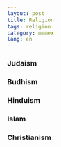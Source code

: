 ```yaml
---
layout: post
title: Religion
tags: religion
category: memex
lang: en
---
```


### Judaism

### Budhism

### Hinduism

### Islam

### Christianism




